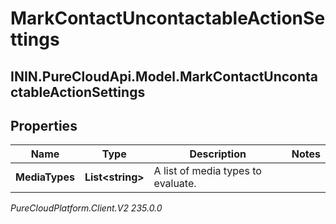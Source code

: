 # MarkContactUncontactableActionSettings

## ININ.PureCloudApi.Model.MarkContactUncontactableActionSettings

## Properties

|Name | Type | Description | Notes|
|------------ | ------------- | ------------- | -------------|
| **MediaTypes** | **List&lt;string&gt;** | A list of media types to evaluate. | |



_PureCloudPlatform.Client.V2 235.0.0_
